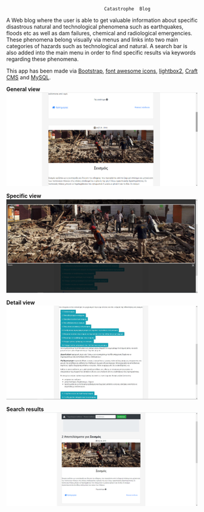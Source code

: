                                         Catastrophe  Blog
       
A Web blog where the user is able to get valuable information about specific disastrous natural and technological phenomena such as earthquakes, floods etc as well as dam failures, chemical and radiological emergencies. These phenomena belong visually via menus and links into two main categories of hazards such as technological and natural. A search bar is also added into the main menu in order to find specific results via keywords regarding these phenomena.

This app has been made via [Bootstrap](https://getbootstrap.com/ ""), [font awesome icons](https://fontawesome.com/ ""), [lightbox2](https://lokeshdhakar.com/projects/lightbox2/ ""), [Craft CMS](https://craftcms.com/ "") and [MySQL](https://www.mysql.com/ "").

**General view**
![2.png](pic/2.png "")

**Specific view**
![13.png](pic/13.png "")

**Detail view**
![14.png](pic/14.png "")

**Search results**
![8.png](pic/8.png "")